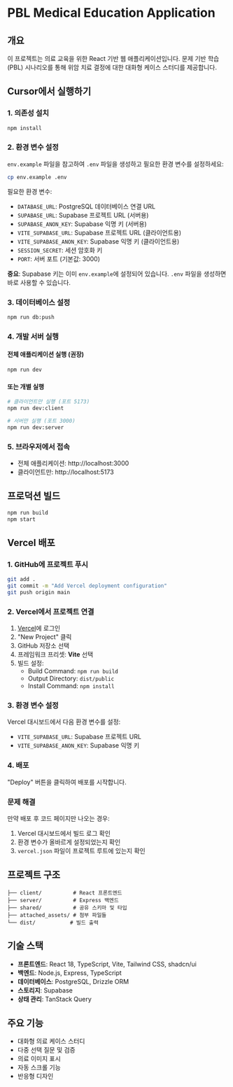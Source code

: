 # PBL Medical Education Application

## 개요

이 프로젝트는 의료 교육을 위한 React 기반 웹 애플리케이션입니다. 문제 기반 학습(PBL) 시나리오를 통해 위암 치료 결정에 대한 대화형 케이스 스터디를 제공합니다.

## Cursor에서 실행하기

### 1. 의존성 설치

```bash
npm install
```

### 2. 환경 변수 설정

`env.example` 파일을 참고하여 `.env` 파일을 생성하고 필요한 환경 변수를 설정하세요:

```bash
cp env.example .env
```

필요한 환경 변수:
- `DATABASE_URL`: PostgreSQL 데이터베이스 연결 URL
- `SUPABASE_URL`: Supabase 프로젝트 URL (서버용)
- `SUPABASE_ANON_KEY`: Supabase 익명 키 (서버용)
- `VITE_SUPABASE_URL`: Supabase 프로젝트 URL (클라이언트용)
- `VITE_SUPABASE_ANON_KEY`: Supabase 익명 키 (클라이언트용)
- `SESSION_SECRET`: 세션 암호화 키
- `PORT`: 서버 포트 (기본값: 3000)

**중요**: Supabase 키는 이미 `env.example`에 설정되어 있습니다. `.env` 파일을 생성하면 바로 사용할 수 있습니다.

### 3. 데이터베이스 설정

```bash
npm run db:push
```

### 4. 개발 서버 실행

#### 전체 애플리케이션 실행 (권장)
```bash
npm run dev
```

#### 또는 개별 실행
```bash
# 클라이언트만 실행 (포트 5173)
npm run dev:client

# 서버만 실행 (포트 3000)
npm run dev:server
```

### 5. 브라우저에서 접속

- 전체 애플리케이션: http://localhost:3000
- 클라이언트만: http://localhost:5173

## 프로덕션 빌드

```bash
npm run build
npm start
```

## Vercel 배포

### 1. GitHub에 프로젝트 푸시

```bash
git add .
git commit -m "Add Vercel deployment configuration"
git push origin main
```

### 2. Vercel에서 프로젝트 연결

1. [Vercel](https://vercel.com)에 로그인
2. "New Project" 클릭
3. GitHub 저장소 선택
4. 프레임워크 프리셋: **Vite** 선택
5. 빌드 설정:
   - Build Command: `npm run build`
   - Output Directory: `dist/public`
   - Install Command: `npm install`

### 3. 환경 변수 설정

Vercel 대시보드에서 다음 환경 변수를 설정:

- `VITE_SUPABASE_URL`: Supabase 프로젝트 URL
- `VITE_SUPABASE_ANON_KEY`: Supabase 익명 키

### 4. 배포

"Deploy" 버튼을 클릭하여 배포를 시작합니다.

### 문제 해결

만약 배포 후 코드 페이지만 나오는 경우:

1. Vercel 대시보드에서 빌드 로그 확인
2. 환경 변수가 올바르게 설정되었는지 확인
3. `vercel.json` 파일이 프로젝트 루트에 있는지 확인

## 프로젝트 구조

```
├── client/          # React 프론트엔드
├── server/          # Express 백엔드
├── shared/          # 공유 스키마 및 타입
├── attached_assets/ # 첨부 파일들
└── dist/           # 빌드 출력
```

## 기술 스택

- **프론트엔드**: React 18, TypeScript, Vite, Tailwind CSS, shadcn/ui
- **백엔드**: Node.js, Express, TypeScript
- **데이터베이스**: PostgreSQL, Drizzle ORM
- **스토리지**: Supabase
- **상태 관리**: TanStack Query

## 주요 기능

- 대화형 의료 케이스 스터디
- 다중 선택 질문 및 검증
- 의료 이미지 표시
- 자동 스크롤 기능
- 반응형 디자인 